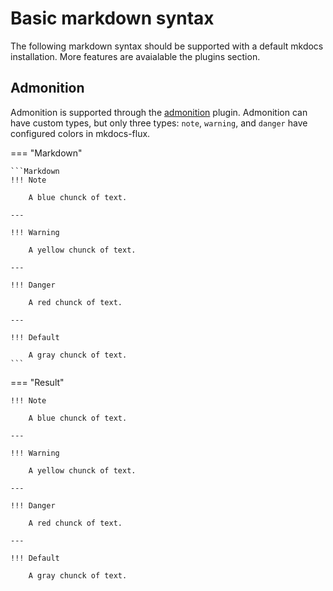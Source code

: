# Basic markdown syntax

The following markdown syntax should be supported with a default mkdocs
installation. More features are avaialable the plugins section.

## Admonition

Admonition is supported through the [admonition] plugin. Admonition can have
custom types, but only three types: `note`, `warning`, and `danger` have
configured colors in mkdocs-flux.

[admonition]: https://python-markdown.github.io/extensions/admonition/

=== "Markdown"

    ```Markdown
    !!! Note

        A blue chunck of text.

    --- 

    !!! Warning
    
        A yellow chunck of text.

    --- 

    !!! Danger

        A red chunck of text.

    --- 

    !!! Default

        A gray chunck of text.
    ```

=== "Result"

    !!! Note

        A blue chunck of text.

    --- 

    !!! Warning
    
        A yellow chunck of text.

    --- 

    !!! Danger

        A red chunck of text.

    --- 

    !!! Default

        A gray chunck of text.
